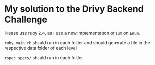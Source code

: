 # My solution to the Drivy Backend Challenge

Please use ruby 2.4, as I use a new implementation of `sum` on `Enum`.

`ruby main.rb` should run in each folder and should generate a file in the respective data folder of each level.

`rspec specs/` should run in each folder